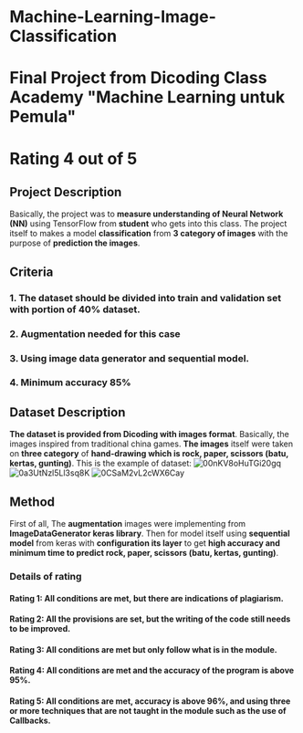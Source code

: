 # Machine-Learning-Image-Classification
# Final Project from Dicoding Class Academy "Machine Learning untuk Pemula"
# Rating 4 out of 5

## Project Description
Basically, the project was to **measure understanding of Neural Network (NN)** using TensorFlow from **student** who gets into this class. The project itself to makes a model **classification** from **3 category of images** with the purpose of **prediction the images**.

## Criteria
### 1. The dataset should be divided into train and validation set with portion of 40% dataset.
### 2. Augmentation needed for this case
### 3. Using image data generator and sequential model.
### 4. Minimum accuracy 85%

## Dataset Description
**The dataset is provided from Dicoding with images format**. Basically, the images inspired from traditional china games. **The images** itself were taken on **three category** of **hand-drawing which is rock, paper, scissors (batu, kertas, gunting)**. This is the example of dataset:
![00nKV8oHuTGi20gq](https://user-images.githubusercontent.com/55840898/185761677-45ac5403-b29b-419c-a53b-1bfcc5b1581f.png)
![0a3UtNzl5Ll3sq8K](https://user-images.githubusercontent.com/55840898/185761682-e31f9160-1c93-4c9d-89ea-9bc2e770414f.png)
![0CSaM2vL2cWX6Cay](https://user-images.githubusercontent.com/55840898/185761686-55004c5c-50bd-47c2-aa0b-5aa64ed06d5b.png)

## Method
First of all, The **augmentation** images were implementing from **ImageDataGenerator keras library**. Then for model itself using **sequential model** from keras with **configuration its layer** to get **high accuracy and minimum time to predict rock, paper, scissors (batu, kertas, gunting)**.

### Details of rating
#### Rating 1: All conditions are met, but there are indications of plagiarism.
#### Rating 2: All the provisions are set, but the writing of the code still needs to be improved.
#### Rating 3: All conditions are met but only follow what is in the module.
#### Rating 4: All conditions are met and the accuracy of the program is above 95%.
#### Rating 5: All conditions are met, accuracy is above 96%, and using three or more techniques that are not taught in the module such as the use of Callbacks.
